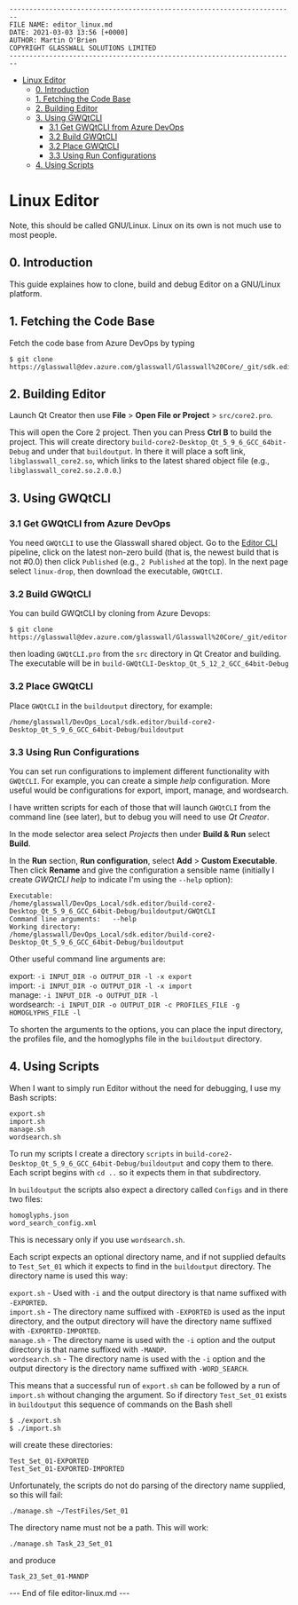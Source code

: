 ```
------------------------------------------------------------------------
FILE NAME: editor_linux.md
DATE: 2021-03-03 13:56 [+0000]
AUTHOR: Martin O'Brien
COPYRIGHT GLASSWALL SOLUTIONS LIMITED
------------------------------------------------------------------------
```

- [Linux Editor](#linux-editor)
  - [0. Introduction](#0-introduction)
  - [1. Fetching the Code Base](#1-fetching-the-code-base)
  - [2. Building Editor](#2-building-editor)
  - [3. Using GWQtCLI](#3-using-gwqtcli)
    - [3.1 Get GWQtCLI from Azure DevOps](#31-get-gwqtcli-from-azure-devops)
    - [3.2 Build GWQtCLI](#32-build-gwqtcli)
    - [3.2 Place GWQtCLI](#32-place-gwqtcli)
    - [3.3 Using Run Configurations](#33-using-run-configurations)
  - [4. Using Scripts](#4-using-scripts)

# Linux Editor

Note, this should be called GNU/Linux. Linux on its own is not much use to most people.

## 0. Introduction

This guide explaines how to clone, build and debug Editor on a GNU/Linux platform.

## 1. Fetching the Code Base

Fetch the code base from Azure DevOps by typing 

```
$ git clone https://glasswall@dev.azure.com/glasswall/Glasswall%20Core/_git/sdk.editor
```

## 2. Building Editor

Launch Qt Creator then use **File** > **Open File or Project** > `src/core2.pro`.

This will open the Core 2 project. Then you can Press **Ctrl B** to build the project. This will create directory `build-core2-Desktop_Qt_5_9_6_GCC_64bit-Debug` and under that `buildoutput`. In there it will place a soft link, `libglasswall_core2.so`, which links to the latest shared object file (e.g., `libglasswall_core2.so.2.0.0`.)

## 3. Using GWQtCLI

### 3.1 Get GWQtCLI from Azure DevOps

You need `GWQtCLI` to use the Glasswall shared object. Go to the [Editor CLI](https://dev.azure.com/glasswall/Glasswall%20Core/_build?definitionId=485&_a=summary) pipeline, click on the latest non-zero build (that is, the newest build that is not #0.0) then click `Published` (e.g., `2 Published` at the top). In the next page select `linux-drop`, then download the executable, `GWQtCLI`.

### 3.2 Build GWQtCLI

You can build GWQtCLI by cloning from Azure Devops:

```
$ git clone  https://glasswall@dev.azure.com/glasswall/Glasswall%20Core/_git/editor.cli
```

then loading `GWQtCLI.pro` from the `src` directory in Qt Creator and building. The executable will be in `build-GWQtCLI-Desktop_Qt_5_12_2_GCC_64bit-Debug`

### 3.2 Place GWQtCLI

Place `GWQtCLI` in the `buildoutput` directory, for example:

```
/home/glasswall/DevOps_Local/sdk.editor/build-core2-Desktop_Qt_5_9_6_GCC_64bit-Debug/buildoutput
```

### 3.3 Using Run Configurations

You can set run configurations to implement different functionality with `GWQtCLI`. For example, you can create a simple *help* configuration. More useful would be configurations for export, import, manage, and wordsearch.

I have written scripts for each of those that will launch `GWQtCLI` from the command line (see later), but to debug you will need to use *Qt Creator*.

In the mode selector area select *Projects* then under **Build & Run** select **Build**.

In the **Run** section, **Run configuration**, select **Add** > **Custom Executable**. Then click **Rename** and give the configuration a sensible name (initially I create *GWQtCLI help* to indicate I'm using the `--help` option):

```
Executable:               /home/glasswall/DevOps_Local/sdk.editor/build-core2-Desktop_Qt_5_9_6_GCC_64bit-Debug/buildoutput/GWQtCLI
Command line arguments:   --help
Working directory:        /home/glasswall/DevOps_Local/sdk.editor/build-core2-Desktop_Qt_5_9_6_GCC_64bit-Debug/buildoutput
```

Other useful command line arguments are:

export: `-i INPUT_DIR -o OUTPUT_DIR -l -x export`<br />
import: `-i INPUT_DIR -o OUTPUT_DIR -l -x import`<br />
manage: `-i INPUT_DIR -o OUTPUT_DIR -l`<br />
wordsearch: `-i INPUT_DIR -o OUTPUT_DIR -c PROFILES_FILE -g HOMOGLYPHS_FILE -l`<br />

To shorten the arguments to the options, you can place the input directory, the profiles file, and the homoglyphs file in the `buildoutput` directory.

## 4. Using Scripts

When I want to simply run Editor without the need for debugging, I use my Bash scripts:

```
export.sh
import.sh
manage.sh
wordsearch.sh
```

To run my scripts I create a directory `scripts` in `build-core2-Desktop_Qt_5_9_6_GCC_64bit-Debug/buildoutput` and copy them to there. Each script begins with `cd ..` so it expects them in that subdirectory.

In `buildoutput` the scripts also expect a directory called `Configs` and in there two files:
```
homoglyphs.json
word_search_config.xml
```
This is necessary only if you use `wordsearch.sh`.

Each script expects an optional directory name, and if not supplied defaults to `Test_Set_01` which it expects to find in the `buildoutput` directory. The directory name is used this way:

`export.sh` - Used with `-i` and the output directory is that name suffixed with `-EXPORTED`.<br />
`import.sh` - The directory name suffixed with `-EXPORTED` is used as the input directory, and the output directory will have the directory name suffixed with `-EXPORTED-IMPORTED`.<br />
`manage.sh` - The directory name is used with the `-i` option and the output directory is that name suffixed with `-MANDP`.<br />
`wordsearch.sh` - The directory name is used with the `-i` option  and the output directory is the directory name suffixed with `-WORD_SEARCH`.

This means that a successful run of `export.sh` can be followed by a run of `import.sh` without changing the argument. So if directory `Test_Set_01` exists in `buildoutput` this sequence of commands on the Bash shell 

```
$ ./export.sh
$ ./import.sh
```

will create these directories:

```
Test_Set_01-EXPORTED
Test_Set_01-EXPORTED-IMPORTED
```

Unfortunately, the scripts do not do parsing of the directory name supplied, so this will fail:

```
./manage.sh ~/TestFiles/Set_01
```

The directory name must not be a path. This will work:

```
./manage.sh Task_23_Set_01
```

and produce

```
Task_23_Set_01-MANDP
```

--- End of file editor-linux.md ---